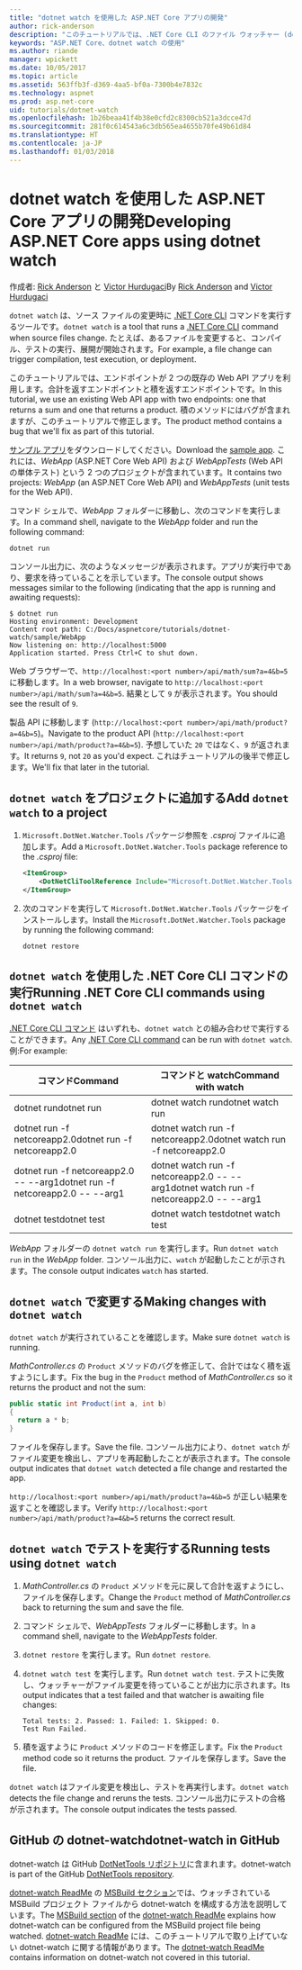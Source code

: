 ```yaml
---
title: "dotnet watch を使用した ASP.NET Core アプリの開発"
author: rick-anderson
description: "このチュートリアルでは、.NET Core CLI のファイル ウォッチャー (dotnet watch) ツールをインストールし、ASP.NET Core アプリケーションで使用する方法について説明します。"
keywords: "ASP.NET Core、dotnet watch の使用"
ms.author: riande
manager: wpickett
ms.date: 10/05/2017
ms.topic: article
ms.assetid: 563ffb3f-d369-4aa5-bf0a-7300b4e7832c
ms.technology: aspnet
ms.prod: asp.net-core
uid: tutorials/dotnet-watch
ms.openlocfilehash: 1b26beaa41f4b38e0cfd2c8300cb521a3dcce47d
ms.sourcegitcommit: 281f0c614543a6c3db565ea4655b70fe49b61d84
ms.translationtype: HT
ms.contentlocale: ja-JP
ms.lasthandoff: 01/03/2018
---
```

# <a name="developing-aspnet-core-apps-using-dotnet-watch"></a><span data-ttu-id="0ef22-104">dotnet watch を使用した ASP.NET Core アプリの開発</span><span class="sxs-lookup"><span data-stu-id="0ef22-104">Developing ASP.NET Core apps using dotnet watch</span></span>

<span data-ttu-id="0ef22-105">作成者: [Rick Anderson](https://twitter.com/RickAndMSFT) と [Victor Hurdugaci](https://twitter.com/victorhurdugaci)</span><span class="sxs-lookup"><span data-stu-id="0ef22-105">By [Rick Anderson](https://twitter.com/RickAndMSFT) and [Victor Hurdugaci](https://twitter.com/victorhurdugaci)</span></span>

<span data-ttu-id="0ef22-106">`dotnet watch` は、ソース ファイルの変更時に [.NET Core CLI](/dotnet/core/tools) コマンドを実行するツールです。</span><span class="sxs-lookup"><span data-stu-id="0ef22-106">`dotnet watch` is a tool that runs a [.NET Core CLI](/dotnet/core/tools) command when source files change.</span></span> <span data-ttu-id="0ef22-107">たとえば、あるファイルを変更すると、コンパイル、テストの実行、展開が開始されます。</span><span class="sxs-lookup"><span data-stu-id="0ef22-107">For example, a file change can trigger compilation, test execution, or deployment.</span></span>

<span data-ttu-id="0ef22-108">このチュートリアルでは、エンドポイントが 2 つの既存の Web API アプリを利用します。合計を返すエンドポイントと積を返すエンドポイントです。</span><span class="sxs-lookup"><span data-stu-id="0ef22-108">In this tutorial, we use an existing Web API app with two endpoints: one that returns a sum and one that returns a product.</span></span> <span data-ttu-id="0ef22-109">積のメソッドにはバグが含まれますが、このチュートリアルで修正します。</span><span class="sxs-lookup"><span data-stu-id="0ef22-109">The product method contains a bug that we'll fix as part of this tutorial.</span></span>

<span data-ttu-id="0ef22-110">[サンプル アプリ](https://github.com/aspnet/Docs/tree/master/aspnetcore/tutorials/dotnet-watch/sample)をダウンロードしてください。</span><span class="sxs-lookup"><span data-stu-id="0ef22-110">Download the [sample app](https://github.com/aspnet/Docs/tree/master/aspnetcore/tutorials/dotnet-watch/sample).</span></span> <span data-ttu-id="0ef22-111">これには、*WebApp* (ASP.NET Core Web API) および *WebAppTests* (Web API の単体テスト) という 2 つのプロジェクトが含まれています。</span><span class="sxs-lookup"><span data-stu-id="0ef22-111">It contains two projects: *WebApp* (an ASP.NET Core Web API) and *WebAppTests* (unit tests for the Web API).</span></span>

<span data-ttu-id="0ef22-112">コマンド シェルで、*WebApp* フォルダーに移動し、次のコマンドを実行します。</span><span class="sxs-lookup"><span data-stu-id="0ef22-112">In a command shell, navigate to the *WebApp* folder and run the following command:</span></span>

```console
dotnet run
```

<span data-ttu-id="0ef22-113">コンソール出力に、次のようなメッセージが表示されます。アプリが実行中であり、要求を待っていることを示しています。</span><span class="sxs-lookup"><span data-stu-id="0ef22-113">The console output shows messages similar to the following (indicating that the app is running and awaiting requests):</span></span>

```console
$ dotnet run
Hosting environment: Development
Content root path: C:/Docs/aspnetcore/tutorials/dotnet-watch/sample/WebApp
Now listening on: http://localhost:5000
Application started. Press Ctrl+C to shut down.
```

<span data-ttu-id="0ef22-114">Web ブラウザーで、`http://localhost:<port number>/api/math/sum?a=4&b=5` に移動します。</span><span class="sxs-lookup"><span data-stu-id="0ef22-114">In a web browser, navigate to `http://localhost:<port number>/api/math/sum?a=4&b=5`.</span></span> <span data-ttu-id="0ef22-115">結果として `9` が表示されます。</span><span class="sxs-lookup"><span data-stu-id="0ef22-115">You should see the result of `9`.</span></span>

<span data-ttu-id="0ef22-116">製品 API に移動します (`http://localhost:<port number>/api/math/product?a=4&b=5`)。</span><span class="sxs-lookup"><span data-stu-id="0ef22-116">Navigate to the product API (`http://localhost:<port number>/api/math/product?a=4&b=5`).</span></span> <span data-ttu-id="0ef22-117">予想していた `20` ではなく、`9` が返されます。</span><span class="sxs-lookup"><span data-stu-id="0ef22-117">It returns `9`, not `20` as you'd expect.</span></span> <span data-ttu-id="0ef22-118">これはチュートリアルの後半で修正します。</span><span class="sxs-lookup"><span data-stu-id="0ef22-118">We'll fix that later in the tutorial.</span></span>

## <a name="add-dotnet-watch-to-a-project"></a><span data-ttu-id="0ef22-119">`dotnet watch` をプロジェクトに追加する</span><span class="sxs-lookup"><span data-stu-id="0ef22-119">Add `dotnet watch` to a project</span></span>

1. <span data-ttu-id="0ef22-120">`Microsoft.DotNet.Watcher.Tools` パッケージ参照を *.csproj* ファイルに追加します。</span><span class="sxs-lookup"><span data-stu-id="0ef22-120">Add a `Microsoft.DotNet.Watcher.Tools` package reference to the *.csproj* file:</span></span>

    ```xml
    <ItemGroup>
        <DotNetCliToolReference Include="Microsoft.DotNet.Watcher.Tools" Version="2.0.0" />
    </ItemGroup> 
    ```

1. <span data-ttu-id="0ef22-121">次のコマンドを実行して `Microsoft.DotNet.Watcher.Tools` パッケージをインストールします。</span><span class="sxs-lookup"><span data-stu-id="0ef22-121">Install the `Microsoft.DotNet.Watcher.Tools` package by running the following command:</span></span>
    
    ```console
    dotnet restore
    ```

## <a name="running-net-core-cli-commands-using-dotnet-watch"></a><span data-ttu-id="0ef22-122">`dotnet watch` を使用した .NET Core CLI コマンドの実行</span><span class="sxs-lookup"><span data-stu-id="0ef22-122">Running .NET Core CLI commands using `dotnet watch`</span></span>

<span data-ttu-id="0ef22-123">[.NET Core CLI コマンド](/dotnet/core/tools#cli-commands) はいずれも、`dotnet watch` との組み合わせで実行することができます。</span><span class="sxs-lookup"><span data-stu-id="0ef22-123">Any [.NET Core CLI command](/dotnet/core/tools#cli-commands) can be run with `dotnet watch`.</span></span> <span data-ttu-id="0ef22-124">例:</span><span class="sxs-lookup"><span data-stu-id="0ef22-124">For example:</span></span>

| <span data-ttu-id="0ef22-125">コマンド</span><span class="sxs-lookup"><span data-stu-id="0ef22-125">Command</span></span> | <span data-ttu-id="0ef22-126">コマンドと watch</span><span class="sxs-lookup"><span data-stu-id="0ef22-126">Command with watch</span></span> |
| ---- | ----- |
| <span data-ttu-id="0ef22-127">dotnet run</span><span class="sxs-lookup"><span data-stu-id="0ef22-127">dotnet run</span></span> | <span data-ttu-id="0ef22-128">dotnet watch run</span><span class="sxs-lookup"><span data-stu-id="0ef22-128">dotnet watch run</span></span> |
| <span data-ttu-id="0ef22-129">dotnet run -f netcoreapp2.0</span><span class="sxs-lookup"><span data-stu-id="0ef22-129">dotnet run -f netcoreapp2.0</span></span> | <span data-ttu-id="0ef22-130">dotnet watch run -f netcoreapp2.0</span><span class="sxs-lookup"><span data-stu-id="0ef22-130">dotnet watch run -f netcoreapp2.0</span></span> |
| <span data-ttu-id="0ef22-131">dotnet run -f netcoreapp2.0 -- --arg1</span><span class="sxs-lookup"><span data-stu-id="0ef22-131">dotnet run -f netcoreapp2.0 -- --arg1</span></span> | <span data-ttu-id="0ef22-132">dotnet watch run -f netcoreapp2.0 -- --arg1</span><span class="sxs-lookup"><span data-stu-id="0ef22-132">dotnet watch run -f netcoreapp2.0 -- --arg1</span></span> |
| <span data-ttu-id="0ef22-133">dotnet test</span><span class="sxs-lookup"><span data-stu-id="0ef22-133">dotnet test</span></span> | <span data-ttu-id="0ef22-134">dotnet watch test</span><span class="sxs-lookup"><span data-stu-id="0ef22-134">dotnet watch test</span></span> |

<span data-ttu-id="0ef22-135">*WebApp* フォルダーの `dotnet watch run` を実行します。</span><span class="sxs-lookup"><span data-stu-id="0ef22-135">Run `dotnet watch run` in the *WebApp* folder.</span></span> <span data-ttu-id="0ef22-136">コンソール出力に、`watch` が起動したことが示されます。</span><span class="sxs-lookup"><span data-stu-id="0ef22-136">The console output indicates `watch` has started.</span></span>

## <a name="making-changes-with-dotnet-watch"></a><span data-ttu-id="0ef22-137">`dotnet watch` で変更する</span><span class="sxs-lookup"><span data-stu-id="0ef22-137">Making changes with `dotnet watch`</span></span>

<span data-ttu-id="0ef22-138">`dotnet watch` が実行されていることを確認します。</span><span class="sxs-lookup"><span data-stu-id="0ef22-138">Make sure `dotnet watch` is running.</span></span>

<span data-ttu-id="0ef22-139">*MathController.cs* の `Product` メソッドのバグを修正して、合計ではなく積を返すようにします。</span><span class="sxs-lookup"><span data-stu-id="0ef22-139">Fix the bug in the `Product` method of *MathController.cs* so it returns the product and not the sum:</span></span>

```csharp
public static int Product(int a, int b)
{
  return a * b;
} 
```

<span data-ttu-id="0ef22-140">ファイルを保存します。</span><span class="sxs-lookup"><span data-stu-id="0ef22-140">Save the file.</span></span> <span data-ttu-id="0ef22-141">コンソール出力により、`dotnet watch` がファイル変更を検出し、アプリを再起動したことが表示されます。</span><span class="sxs-lookup"><span data-stu-id="0ef22-141">The console output indicates that `dotnet watch` detected a file change and restarted the app.</span></span>

<span data-ttu-id="0ef22-142">`http://localhost:<port number>/api/math/product?a=4&b=5` が正しい結果を返すことを確認します。</span><span class="sxs-lookup"><span data-stu-id="0ef22-142">Verify `http://localhost:<port number>/api/math/product?a=4&b=5` returns the correct result.</span></span>

## <a name="running-tests-using-dotnet-watch"></a><span data-ttu-id="0ef22-143">`dotnet watch` でテストを実行する</span><span class="sxs-lookup"><span data-stu-id="0ef22-143">Running tests using `dotnet watch`</span></span>

1. <span data-ttu-id="0ef22-144">*MathController.cs* の `Product` メソッドを元に戻して合計を返すようにし、ファイルを保存します。</span><span class="sxs-lookup"><span data-stu-id="0ef22-144">Change the `Product` method of *MathController.cs* back to returning the sum and save the file.</span></span>
1. <span data-ttu-id="0ef22-145">コマンド シェルで、*WebAppTests* フォルダーに移動します。</span><span class="sxs-lookup"><span data-stu-id="0ef22-145">In a command shell, navigate to the *WebAppTests* folder.</span></span>
1. <span data-ttu-id="0ef22-146">`dotnet restore` を実行します。</span><span class="sxs-lookup"><span data-stu-id="0ef22-146">Run `dotnet restore`.</span></span>
1. <span data-ttu-id="0ef22-147">`dotnet watch test` を実行します。</span><span class="sxs-lookup"><span data-stu-id="0ef22-147">Run `dotnet watch test`.</span></span> <span data-ttu-id="0ef22-148">テストに失敗し、ウォッチャーがファイル変更を待っていることが出力に示されます。</span><span class="sxs-lookup"><span data-stu-id="0ef22-148">Its output indicates that a test failed and that watcher is awaiting file changes:</span></span>

     ```console
     Total tests: 2. Passed: 1. Failed: 1. Skipped: 0.
     Test Run Failed.
     ```

1. <span data-ttu-id="0ef22-149">積を返すように `Product` メソッドのコードを修正します。</span><span class="sxs-lookup"><span data-stu-id="0ef22-149">Fix the `Product` method code so it returns the product.</span></span> <span data-ttu-id="0ef22-150">ファイルを保存します。</span><span class="sxs-lookup"><span data-stu-id="0ef22-150">Save the file.</span></span>

<span data-ttu-id="0ef22-151">`dotnet watch` はファイル変更を検出し、テストを再実行します。</span><span class="sxs-lookup"><span data-stu-id="0ef22-151">`dotnet watch` detects the file change and reruns the tests.</span></span> <span data-ttu-id="0ef22-152">コンソール出力にテストの合格が示されます。</span><span class="sxs-lookup"><span data-stu-id="0ef22-152">The console output indicates the tests passed.</span></span>

## <a name="dotnet-watch-in-github"></a><span data-ttu-id="0ef22-153">GitHub の dotnet-watch</span><span class="sxs-lookup"><span data-stu-id="0ef22-153">dotnet-watch in GitHub</span></span>

<span data-ttu-id="0ef22-154">dotnet-watch は GitHub [DotNetTools リポジトリ](https://github.com/aspnet/DotNetTools/tree/dev/src/dotnet-watch)に含まれます。</span><span class="sxs-lookup"><span data-stu-id="0ef22-154">dotnet-watch is part of the GitHub [DotNetTools repository](https://github.com/aspnet/DotNetTools/tree/dev/src/dotnet-watch).</span></span>

<span data-ttu-id="0ef22-155">[dotnet-watch ReadMe](https://github.com/aspnet/DotNetTools/blob/dev/src/dotnet-watch/README.md) の [MSBuild セクション](https://github.com/aspnet/DotNetTools/tree/dev/src/dotnet-watch#msbuild)では、ウォッチされている MSBuild プロジェクト ファイルから dotnet-watch を構成する方法を説明しています。</span><span class="sxs-lookup"><span data-stu-id="0ef22-155">The [MSBuild section](https://github.com/aspnet/DotNetTools/tree/dev/src/dotnet-watch#msbuild) of the [dotnet-watch ReadMe](https://github.com/aspnet/DotNetTools/blob/dev/src/dotnet-watch/README.md) explains how dotnet-watch can be configured from the MSBuild project file being watched.</span></span> <span data-ttu-id="0ef22-156">[dotnet-watch ReadMe](https://github.com/aspnet/DotNetTools/blob/dev/src/dotnet-watch/README.md) には、このチュートリアルで取り上げていない dotnet-watch に関する情報があります。</span><span class="sxs-lookup"><span data-stu-id="0ef22-156">The [dotnet-watch ReadMe](https://github.com/aspnet/DotNetTools/blob/dev/src/dotnet-watch/README.md) contains information on dotnet-watch not covered in this tutorial.</span></span>
